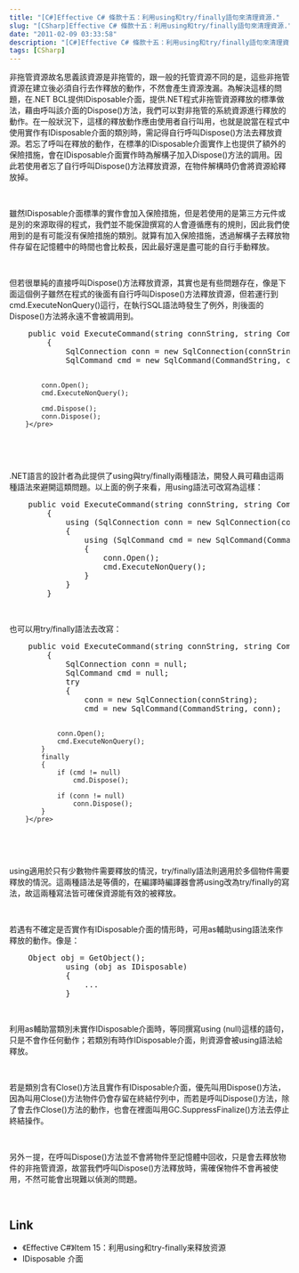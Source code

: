```yaml
---
title: "[C#]Effective C# 條款十五：利用using和try/finally語句來清理資源."
slug: "[CSharp]Effective C# 條款十五：利用using和try/finally語句來清理資源."
date: "2011-02-09 03:33:58"
description: "[C#]Effective C# 條款十五：利用using和try/finally語句來清理資源."
tags: [CSharp]
---
```


<p>
	非拖管資源故名思義該資源是非拖管的，跟一般的托管資源不同的是，這些非拖管資源在建立後必須自行去作釋放的動作，不然會產生資源洩漏。為解決這樣的問題，在.NET BCL提供IDisposable介面，提供.NET程式非拖管資源釋放的標準做法，藉由呼叫該介面的Dispose()方法，我們可以對非拖管的系統資源進行釋放的動作。在一般狀況下，這樣的釋放動作應由使用者自行叫用，也就是說當在程式中使用實作有IDisposable介面的類別時，需記得自行呼叫Dispose()方法去釋放資源。若忘了呼叫在釋放的動作，在標準的IDisposable介面實作上也提供了額外的保險措施，會在IDisposable介面實作時為解構子加入Dispose()方法的調用。因此若使用者忘了自行呼叫Dispose()方法釋放資源，在物件解構時仍會將資源給釋放掉。</p>
<p>
	 </p>
<p>
	雖然IDisposable介面標準的實作會加入保險措施，但是若使用的是第三方元件或是別的來源取得的程式，我們並不能保證撰寫的人會遵循應有的規則，因此我們使用到的是有可能沒有保險措施的類別。就算有加入保險措施，透過解構子去釋放物件存留在記憶體中的時間也會比較長，因此最好還是盡可能的自行手動釋放。</p>
<p>
	 </p>
<p>
	但若很單純的直接呼叫Dispose()方法釋放資源，其實也是有些問題存在，像是下面這個例子雖然在程式的後面有自行呼叫Dispose()方法釋放資源，但若運行到cmd.ExecuteNonQuery()這行，在執行SQL語法時發生了例外，則後面的Dispose()方法將永遠不會被調用到。</p>
<div class="wlWriterSmartContent" id="scid:812469c5-0cb0-4c63-8c15-c81123a09de7:f351b790-8fb5-482c-a8df-3da32a501192" style="padding-bottom: 0px; margin: 0px; padding-left: 0px; padding-right: 0px; display: inline; float: none; padding-top: 0px">
	<pre class="c#" name="code">
	public void ExecuteCommand(string connString, string CommandString)
        {
            SqlConnection conn = new SqlConnection(connString);
            SqlCommand cmd = new SqlCommand(CommandString, conn);

            conn.Open();
            cmd.ExecuteNonQuery();

            cmd.Dispose();
            conn.Dispose();
        }</pre>
</div>
<p>
	 </p>
<p>
	.NET語言的設計者為此提供了using與try/finally兩種語法，開發人員可藉由這兩種語法來避開這類問題。以上面的例子來看，用using語法可改寫為這樣：</p>
<div class="wlWriterSmartContent" id="scid:812469c5-0cb0-4c63-8c15-c81123a09de7:32321914-6b10-4d6c-a349-4b650735c010" style="padding-bottom: 0px; margin: 0px; padding-left: 0px; padding-right: 0px; display: inline; float: none; padding-top: 0px">
	<pre class="c#" name="code">
	public void ExecuteCommand(string connString, string CommandString)
        {
            using (SqlConnection conn = new SqlConnection(connString))
            {
                using (SqlCommand cmd = new SqlCommand(CommandString, conn))
                {
                    conn.Open();
                    cmd.ExecuteNonQuery();
                }
            }
        }</pre>
</div>
<p>
	 </p>
<p>
	也可以用try/finally語法去改寫：</p>
<div class="wlWriterSmartContent" id="scid:812469c5-0cb0-4c63-8c15-c81123a09de7:b7d36304-b0b9-4bbe-aa04-8142acb75fc1" style="padding-bottom: 0px; margin: 0px; padding-left: 0px; padding-right: 0px; display: inline; float: none; padding-top: 0px">
	<pre class="c#" name="code">
	public void ExecuteCommand(string connString, string CommandString)
        {
            SqlConnection conn = null;
            SqlCommand cmd = null;
            try
            {
                conn = new SqlConnection(connString);
                cmd = new SqlCommand(CommandString, conn);

                conn.Open();
                cmd.ExecuteNonQuery();
            }
            finally
            {
                if (cmd != null)
                    cmd.Dispose();

                if (conn != null)
                    conn.Dispose();
            }
        }</pre>
</div>
<p>
	 </p>
<p>
	using適用於只有少數物件需要釋放的情況，try/finally語法則適用於多個物件需要釋放的情況。這兩種語法是等價的，在編譯時編譯器會將using改為try/finally的寫法，故這兩種寫法皆可確保資源能有效的被釋放。</p>
<p>
	 </p>
<p>
	若遇有不確定是否實作有IDisposable介面的情形時，可用as輔助using語法來作釋放的動作。像是：</p>
<div class="wlWriterSmartContent" id="scid:812469c5-0cb0-4c63-8c15-c81123a09de7:f61868f2-6ea9-45ea-b4a0-c68f11f47307" style="padding-bottom: 0px; margin: 0px; padding-left: 0px; padding-right: 0px; display: inline; float: none; padding-top: 0px">
	<pre class="c#" name="code">
	Object obj = GetObject();
            using (obj as IDisposable)
            {
                ...
            }</pre>
</div>
<p>
	 </p>
<p>
	利用as輔助當類別未實作IDisposable介面時，等同撰寫using (null)這樣的語句，只是不會作任何動作；若類別有時作IDisposable介面，則資源會被using語法給釋放。</p>
<p>
	 </p>
<p>
	若是類別含有Close()方法且實作有IDisposable介面，優先叫用Dispose()方法，因為叫用Close()方法物件仍會存留在終結佇列中，而若是呼叫Dispose()方法，除了會去作Close()方法的動作，也會在裡面叫用GC.SuppressFinalize()方法去停止終結操作。</p>
<p>
	 </p>
<p>
	另外ㄧ提，在呼叫Dispose()方法並不會將物件至記憶體中回收，只是會去釋放物件的非拖管資源，故當我們呼叫Dispose()方法釋放時，需確保物件不會再被使用，不然可能會出現難以偵測的問題。</p>
<p>
	 </p>
<h2>
	Link</h2>
<ul>
	<li>
		《Effective C#》Item 15：利用using和try-finally来释放资源</li>
	<li>
		IDisposable 介面</li>
</ul>

